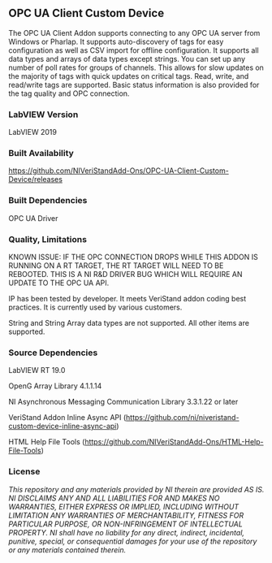 ## OPC UA Client Custom Device ##

The OPC UA Client Addon supports connecting to any OPC UA server from Windows or Pharlap. It supports auto-discovery of tags for easy configuration as well as CSV import for offline configuration. It supports all data types and arrays of data types except strings. You can set up any number of poll rates for groups of channels. This allows for slow updates on the majority of tags with quick updates on critical tags. Read, write, and read/write tags are supported. Basic status information is also provided for the tag quality and OPC connection.

### LabVIEW Version ###

LabVIEW 2019

### Built Availability ###

https://github.com/NIVeriStandAdd-Ons/OPC-UA-Client-Custom-Device/releases

### Built Dependencies ###

OPC UA Driver

### Quality, Limitations ###

KNOWN ISSUE: IF THE OPC CONNECTION DROPS WHILE THIS ADDON IS RUNNING ON A RT TARGET, THE RT TARGET WILL NEED TO BE REBOOTED. THIS IS A NI R&D DRIVER BUG WHICH WILL REQUIRE AN UPDATE TO THE OPC UA API.

IP has been tested by developer. It meets VeriStand addon coding best practices. It is currently used by various customers.

String and String Array data types are not supported.  All other items are supported.

### Source Dependencies ###

LabVIEW RT 19.0

OpenG Array Library 4.1.1.14

NI Asynchronous Messaging Communication Library 3.3.1.22 or later

VeriStand Addon Inline Async API (https://github.com/ni/niveristand-custom-device-inline-async-api)

HTML Help File Tools (https://github.com/NIVeriStandAdd-Ons/HTML-Help-File-Tools)

### License ###

*This repository and any materials provided by NI therein are provided AS IS. NI DISCLAIMS ANY AND ALL LIABILITIES FOR AND MAKES NO WARRANTIES, EITHER EXPRESS OR IMPLIED, INCLUDING WITHOUT LIMITATION ANY WARRANTIES OF MERCHANTABILITY, FITNESS FOR  PARTICULAR PURPOSE, OR NON-INFRINGEMENT OF INTELLECTUAL PROPERTY. NI shall have no liability for any direct, indirect, incidental, punitive, special, or consequential damages for your use of the repository or any materials contained therein.*
